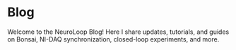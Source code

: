 # Blog

Welcome to the NeuroLoop Blog! Here I share updates, tutorials, and guides on Bonsai, NI-DAQ synchronization, closed-loop experiments, and more.


